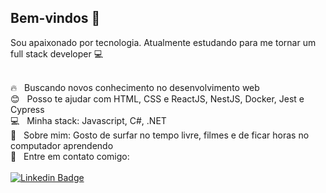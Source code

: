 ## Bem-vindos :wave:
Sou apaixonado por tecnologia.
Atualmente estudando para me tornar um full stack developer :computer:

 <br/> :fire: &nbsp; Buscando novos conhecimento no desenvolvimento web
 <br/> :blush: &nbsp; Posso te ajudar com HTML, CSS e ReactJS, NestJS, Docker, Jest e Cypress
 <br/> :computer: &nbsp; Minha stack: Javascript, C#, .NET
 <br/> 💬  &nbsp; Sobre mim: Gosto de surfar no tempo livre, filmes e de ficar horas no computador aprendendo
 <br/> :email: &nbsp; Entre em contato comigo: 
 <br/><br/>[![Linkedin Badge](https://img.shields.io/badge/-LinkedIn-blue?style=flat-square&logo=Linkedin&logoColor=white&link=https://www.linkedin.com/in/elvesbd/)](https://www.linkedin.com/in/elvesbd/)

<!--
**elvesbd/elvesbd** is a ✨ _special_ ✨ repository because its `README.md` (this file) appears on your GitHub profile.


-->
